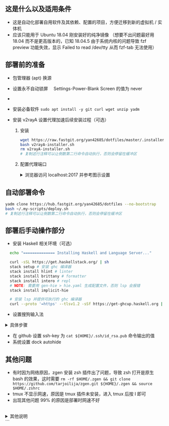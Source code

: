 ## 这是什么以及适用条件

- 这是自动化部署自用软件及其依赖、配置的项目，方便迁移到新的虚拟机 / 实体机
- 应该只能用于 Ubuntu 18.04 刚安装好的纯净镜像 （想要不出问题最好用 18.04 而不是更高版本的，已知 18.04.5 由于系统内核的问题导致 fzf preview 功能失效，显示 Failed to read /dev/tty 从而 fzf-tab 无法使用）

## 部署前的准备

- 包管理器 (apt) 换源
- 设置永不自动锁屏　 Settings-Power-Blank Screen 的值为 never
-
- 安装必备软件 `sudo apt install -y git curl wget unzip yadm`
- 安装 v2rayA 设置代理加速后续安装过程（可选）

  1.  安装

      ```bash
      wget https://raw.fastgit.org/yan42685/dotfiles/master/.installers/v2rayA-installer.sh
      bash v2rayA-installer.sh
      rm v2rayA-installer.sh
      # 复制这行注释可以让倒数第二行命令自动执行，否则会停留在缓冲区
      ```

  2.  配置代理端口
      <details><summary>浏览器访问 localhost:2017 并参考图示设置</summary><br>

      ![代理设置步骤 1](https://raw.fastgit.org/yan42685/dotfiles/master/.config/images/README/v2rayA-settings-step1.png)
      ![代理设置步骤 2](https://raw.fastgit.org/yan42685/dotfiles/master/.config/images/README/v2rayA-settings-step2.png)
      ![代理设置步骤 3](https://raw.fastgit.org/yan42685/dotfiles/master/.config/images/README/v2rayA-settings-step3.png)
      ![代理设置步骤 4](https://raw.fastgit.org/yan42685/dotfiles/master/.config/images/README/v2rayA-settings-step4.png)

      </details>

## 自动部署命令

```bash
yadm clone https://hub.fastgit.org/yan42685/dotfiles --no-bootstrap
bash ~/.my-scripts/deploy.sh
# 复制这行注释可以让倒数第二行命令自动执行，否则会停留在缓冲区
```

<!-- 如果 fastgit 有问题了就用下面的 -->
<!-- # 这里设置 git config --system 代理是为了加速 clone　 -->
<!-- # 并且和 --global 不同，可以避免生成~/.gitconfig 导致的 clone 时有已存在文件的异常 -->
<!-- sudo git config --system http.https://github.com.proxy socks5://127.0.0.1:6543 -->
<!-- sudo git config --system https.https://github.com.proxy socks5://127.0.0.1:6543 -->
<!-- sudo git config --system --unset http.proxy -->
<!-- sudo git config --system --unset https.proxy -->

## 部署后手动操作部分

- 安装 Haskell 相关环境（可选）

```bash
  echo "============== Installing Haskell and Language Server..."

  curl -sSL https://get.haskellstack.org/ | sh
  stack setup # 安装 ghc 编译器
  stack install hlint # linter
  stack install brittany # formatter
  stack install intero # repl
  # NOTE: 需要用 gen-hie > hie.yaml 生成配置文件，否则 lsp 会报错
  stack install implicit-hie

  # 安装 lsp 并提供可执行的 ghc 编译器
  curl --proto '=https' --tlsv1.2 -sSf https://get-ghcup.haskell.org | sh

```

- 设置搜狗输入法
<details><summary>具体步骤</summary><br>

![步骤 1](https://raw.fastgit.org/yan42685/dotfiles/master/.config/images/README/set-sogoupinyin1.png)
![步骤 2](https://raw.fastgit.org/yan42685/dotfiles/master/.config/images/README/set-sogoupinyin2.png)
![步骤 3](https://raw.fastgit.org/yan42685/dotfiles/master/.config/images/README/set-sogoupinyin3.png)
![步骤 4](https://raw.fastgit.org/yan42685/dotfiles/master/.config/images/README/set-sogoupinyin4.png)

</details>

- 在 github 设置 ssh-key 为 `cat ${HOME}/.ssh/id_rsa.pub` 命令输出的值
- 系统设置 dock autohide

## 其他问题

- 有时因为网络原因，zgen 安装 zsh 插件出了问题，导致 zsh 打开是原生 bash 的效果，这时需要 `rm -rf $HOME/.zgen && git clone https://github.com/tarjoilija/zgen.git ${HOME}/.zgen && source $HOME/.zshrc`
- tmux 不显示网速，原因是 tmux 插件未安装，进入 tmux 后按 <C-Space>I 即可
- 出现其他问题 99% 的原因是部署时网速不好

<br>
<details><summary>其他说明</summary>

- dotfiles 里的.local/share/nvim/site/autoload/plug.vim 是 vim-plug 插件管理器的源文件，意味着不会更新 vim-plug 了
- 为了避免 npm install -g 安装到 /usr/local/lib 里导致的普通用户权限问题，本配置默认将 npm 包安装到 \$HOME/.npm-packages 里
- 用 fastgit 可以加速 git clone 和 wget 下载 [FastGit 传送门](https://doc.fastgit.org/zh-cn/guide.html#web-%E7%9A%84%E4%BD%BF%E7%94%A8)

</details>
```
